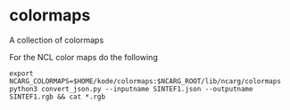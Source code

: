 # colormaps
A collection of colormaps

For the NCL color maps do the following
```console
export NCARG_COLORMAPS=$HOME/kode/colormaps:$NCARG_ROOT/lib/ncarg/colormaps
python3 convert_json.py --inputname SINTEF1.json --outputname SINTEF1.rgb && cat *.rgb
```

